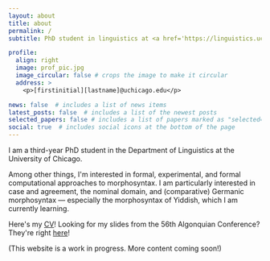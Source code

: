 ```yaml
---
layout: about
title: about
permalink: /
subtitle: PhD student in linguistics at <a href='https://linguistics.uchicago.edu/'>UChicago</a>. Morphosyntactician, psycholinguist, and Yiddishist in training.

profile:
  align: right
  image: prof_pic.jpg
  image_circular: false # crops the image to make it circular
  address: >
    <p>[firstinitial][lastname]@uchicago.edu</p>

news: false  # includes a list of news items
latest_posts: false  # includes a list of the newest posts
selected_papers: false # includes a list of papers marked as "selected={true}"
social: true  # includes social icons at the bottom of the page
---
```


I am a third-year PhD student in the Department of Linguistics at the University of Chicago.

Among other things, I'm interested in formal, experimental, and formal computational approaches to morphosyntax. I am particularly interested in case and agreement, the nominal domain, and (comparative) Germanic morphosyntax &mdash; especially the morphosyntax of Yiddish, which I am currently learning. 

Here's my [CV](../assets/parker_robbins_cv.pdf)! Looking for my slides from the 56th Algonquian Conference? They're right [here](../assets/parker_robbins_ac56_slides.pdf)!

(This website is a work in progress. More content coming soon!)
